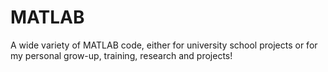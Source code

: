 # MATLAB
A wide variety of MATLAB code, either for university school projects or for my personal grow-up, training, research and projects!

